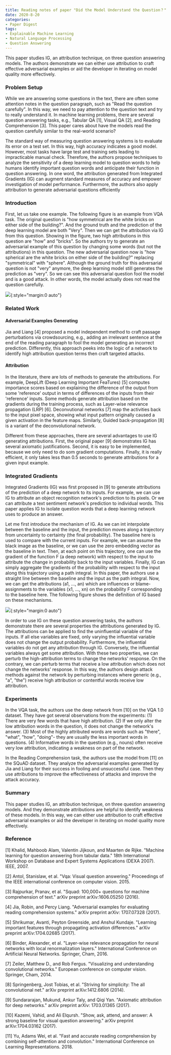 ```yaml
---
title: Reading notes of paper "Did the Model Understand the Question？"
date: 2020-8-20
categories:
- Paper Digest
tags:
- Explainable Machine Learning
- Natural Language Processing
- Question Answering
---
```


This paper studies IG, an attribution technique, on three question answering models.  The authors demonstrate we can either use attribution to craft effective adversarial examples or aid the developer in iterating on model quality more effectively.

### Problem Setup

While we are answering some questions in the text, there are often some attention notes in the question paragraph, such as "Read the question carefully". In this way, we need to pay attention to the question text and try to really understand it. In machine learning problems, there are several question answering tasks, e.g., Tabular QA [1], Visual QA [2], and Reading Comprehension [3]. This paper cares about have the models read the question carefully similar to the real-world scenario?

The standard way of measuring question answering systems is to evaluate its error on a test set. In this way, high accuracy indicates a good model. However, most tasks have large test and training sets leading to impracticable manual check. Therefore, the authors propose techniques to analyze the sensitivity of a deep learning model to question words to help humans identify important question words and anticipate their function in question answering. In one word, the attribution generated from Integrated Gradients (IG) can augment standard measures of accuracy and empower investigation of model performance. Furthermore, the authors also apply attribution to generate adversarial questions efficiently

### Introduction

First, let us take one example. The following figure is an example from VQA task. The original question is "how symmetrical are the white bricks on either side of the building?". And the ground truth and the prediction of the deep learning model are both "Very". Then we can get the attribution via IG from this question. Showing in the figure, two high attributions in this question are "how" and "bricks". So the authors try to generate an adversarial example of this question by changing some words (but not the attributions) in this question. The new adversarial question now is "how spherical are the white bricks on either side of the building?" replacing "symmetrical" with "sphere". Although the ground truth for this adversarial question is not "very" anymore, the deep learning model still generates the prediction as "very". So we can see this adversarial question fool the model and is a good attack. In other words, the model actually does not read the question carefully. 

![](../../../../../assets/images/papernotesimgs/63.png){:style="margin:0 auto"}

### Related Work

#### Adversarial Examples Generating

Jia and Liang [4] proposed a model independent method to craft passage perturbations via crowdsourcing, e.g., adding an irrelevant sentence at the end of the reading paragraph to fool the model generating an incorrect prediction. Differently, this approach peeks into the logic of a network to identify high attribution question terms then craft targeted attacks. 

#### Attribution

In the literature, there are lots of methods to generate the attributions. For example, DeepLift (Deep Learning Important FeaTures) [5] computes importance scores based on explaining the difference of the output from some 'reference' output in terms of differences of the inputs from their 'reference' inputs. Some methods generate attribution based on the gradients during the training process, such as Layer-wise relevance propagation (LRP) [6]. Deconvutional networks [7] map the activities back to the input pixel space, showing what input pattern originally caused a given activation in the feature maps. Similarly, Guided back-propagation [8] is a variant of the deconvolutional network. 

Different from these approaches, there are several advantages to use IG generating attributions. First, the original paper [9] demonstrates IG has several axiomatic justifications. Second, it is easy to be implemented, because we only need to do som gradient computations. Finally, it is really efficient, it only takes less than 0.5 seconds to generate attributions for a given input example. 

### Integrated Gradients

Integrated Gradients (IG) was first proposed in [9] to generate attributions of the prediction of a deep network to its inputs. For example, we can use IG to attribute an object recognition network's prediction to its pixels. Or we can attribute a text sentiment network's prediction to individual words. This paper applies IG to isolate question words that a deep learning network uses to produce an answer. 

Let me first introduce the mechanism of IG. As we can int interpolate between the baseline and the input, the prediction moves along a trajectory from uncertainty to certainty (the final probability). The baseline here is used to compare with the current inputs. For example, we can assume the black image as the baseline, or we can use the zero embedding vector as the baseline in text. Then, at each point on this trajectory, one can use the gradient of the function F (a deep network) with respect to the input to attribute the change in probability back to the input variables. Finally, IG can simply aggregate the gradients of the probability with respect to the input along this trajectory using a path integral. In this paper, the authors use a straight line between the baseline and the input as the path integral. Now, we can get the attributions (a1, ..., an) which are influences or blame-assignments to the variables (x1, ..., xn) on the probability F corresponding to the baseline here. The following figure shows the definition of IG based on these mechanisms. 

![](../../../../../assets/images/papernotesimgs/64.png){:style="margin:0 auto"}

In order to use IG on these question answering tasks, the authors demonstrate there are several properties the attributions generated by IG. The attributions can be applied to find the uninfluential variable of the inputs. If all else variables are fixed, only varying the influential variable does not change the output probability. Furthermore, the influential variables do not get any attribution through IG. Conversely, the influential variables always get some attribution. With these two properties, we can perturb the high-attribution terms to change the networks' response. On the contrary, we can perturb terms that receive a low attribution which does not change the networks' response. In this way, the authors design attack methods against the network by perturbing instances where generic (e.g., "a", "the") receive high attribution or contentful words receive low attribution. 

### Experiments

In the VQA task, the authors use the deep network from [10] on the VQA 1.0 dataset. They have got several observations from the experiments: (1) There are very few words that have high attribution. (2) If we only alter the low attribution words in the question, it does not change the network's answer. (3) Most of the highly attributed words are words such as "there", "what", "how", "doing"- they are usually the less important words in questions. (4) Informative words in the question (e.g., nouns) often receive very low attribution, indicating a weakness on part of the network. 

In the Reading Comprehension task, the authors use the model from [11] on the SQuAD dataset. They analyze the adversarial examples generated by Jia and Liang for their success in fooling and unsuccessful case. Then they use attributions to improve the effectiveness of attacks and improve the attack accuracy. 

### Summary

This paper studies IG, an attribution technique, on three question answering models. And they demonstrate attributions are helpful to identify weakness of these models. In this way, we can either use attribution to craft effective adversarial examples or aid the developer in iterating on model quality more effectively. 

### Reference

[1] Khalid, Mahboob Alam, Valentin Jijkoun, and Maarten de Rijke. "Machine learning for question answering from tabular data." 18th International Workshop on Database and Expert Systems Applications (DEXA 2007). IEEE, 2007.

[2] Antol, Stanislaw, et al. "Vqa: Visual question answering." Proceedings of the IEEE international conference on computer vision. 2015.

[3] Rajpurkar, Pranav, et al. "Squad: 100,000+ questions for machine comprehension of text." arXiv preprint arXiv:1606.05250 (2016).

[4] Jia, Robin, and Percy Liang. "Adversarial examples for evaluating reading comprehension systems." arXiv preprint arXiv: 1707.07328 (2017).

[5] Shrikumar, Avanti, Peyton Greenside, and Anshul Kundaje. "Learning important features through propagating activation differences." arXiv preprint arXiv:1704.02685 (2017).

[6] Binder, Alexander, et al. "Layer-wise relevance propagation for neural networks with local renormalization layers." International Conference on Artificial Neural Networks. Springer, Cham, 2016.

[7] Zeiler, Matthew D., and Rob Fergus. "Visualizing and understanding convolutional networks." European conference on computer vision. Springer, Cham, 2014.

[8] Springenberg, Jost Tobias, et al. "Striving for simplicity: The all convolutional net." arXiv preprint arXiv:1412.6806 (2014).

[9] Sundararajan, Mukund, Ankur Taly, and Qiqi Yan. "Axiomatic attribution for deep networks." arXiv preprint arXiv: 1703.01365 (2017).

[10] Kazemi, Vahid, and Ali Elqursh. "Show, ask, attend, and answer: A strong baseline for visual question answering." arXiv preprint arXiv:1704.03162 (2017).

[11] Yu, Adams Wei, et al. "Fast and accurate reading comprehension by combining self-attention and convolution." International Conference on Learning Representations. 2018.